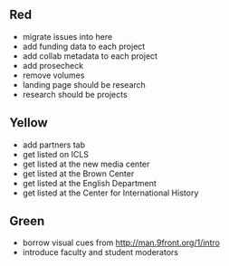## Red

- migrate issues into here
- add funding data to each project
- add collab metadata to each project
- add prosecheck
- remove volumes
- landing page should be research
- research should be projects

## Yellow

- add partners tab
- get listed on ICLS
- get listed at the new media center
- get listed at the Brown Center
- get listed at the English Department
- get listed at the Center for International History

## Green

- borrow visual cues from http://man.9front.org/1/intro
- introduce faculty and student moderators

